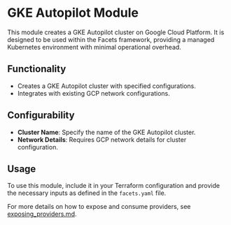 # GKE Autopilot Module

This module creates a GKE Autopilot cluster on Google Cloud Platform. It is designed to be used within the Facets framework, providing a managed Kubernetes environment with minimal operational overhead.

## Functionality

- Creates a GKE Autopilot cluster with specified configurations.
- Integrates with existing GCP network configurations.

## Configurability

- **Cluster Name**: Specify the name of the GKE Autopilot cluster.
- **Network Details**: Requires GCP network details for cluster configuration.

## Usage

To use this module, include it in your Terraform configuration and provide the necessary inputs as defined in the `facets.yaml` file.

For more details on how to expose and consume providers, see [exposing_providers.md](../../exposing_providers.md).
